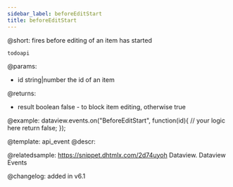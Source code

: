 ```yaml
---
sidebar_label: beforeEditStart
title: beforeEditStart
---          
```


@short: fires before editing of an item has started

```todoapi ```

@params:
- id		string|number		the id of an item

@returns:
- result		boolean		false - to block item editing, otherwise true

@example:
dataview.events.on("BeforeEditStart", function(id){
	// your logic here
    return false;
});


@template: api_event
@descr:


@relatedsample:
https://snippet.dhtmlx.com/2d74uyoh	Dataview. Dataview Events



@changelog: added in v6.1